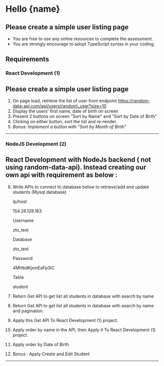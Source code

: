 Hello {name}
============

Please create a simple user listing page
----------------------------------------

*   You are free to use any online resources to complete the assessment.
*   You are strongly encourage to adopt TypeScript syntax in your coding.

## Requirements

### React Development (1)

Please create a simple user listing page
----------------------------------------

1.  On page load, retrieve the list of user from endpoint https://random-data-api.com/api/users/random\_user?size=10
2.  Display the users' first name, date of birth on screen
3.  Present 2 buttons on screen "Sort by Name" and "Sort by Date of Birth"
4.  Clicking on either button, sort the list and re-render.
5.  _Bonus: Implement a button with "Sort by Month of Birth"_

* * *
### NodeJS Development (2)

React Development with NodeJs backend ( not using random-data-api). Instead creating our own api with requirement as below : 
----------------------------------------

6.  Write APIs to connect to database below to retrieve/add and update students  (Mysql database)
      
    
    Ip/host
    
    154.26.128.163
    
    Username
    
    zto\_test
    
    Database
    
    zto\_test
    
    Password
    
    4MHbdKjxmEaFp3iC
    
    Table
    
    student

7.  Return Get API to get list all students in database with search by name
8.  Return Get API to get list all students in database with  search by name and pagination.
9.  Apply this Get API To React Development (1) project. 
10. Apply order by name in the API, then Apply it To React Development (1) project. 
11. Apply order by Date of Birth 
12. Bonus : Apply Create and Edit Student
* * *